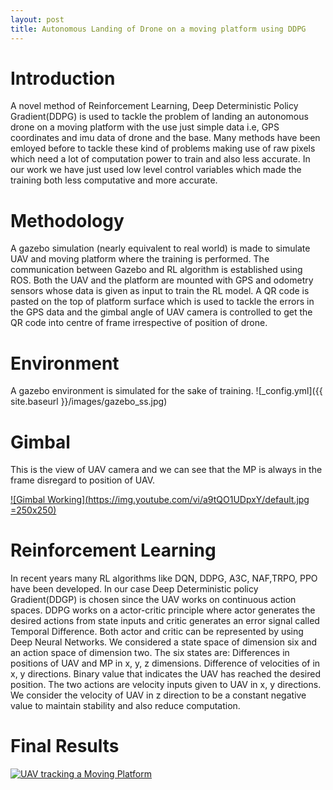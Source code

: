 ```yaml
---
layout: post
title: Autonomous Landing of Drone on a moving platform using DDPG
---
```


# Introduction #
A novel method of Reinforcement Learning, Deep Deterministic Policy Gradient(DDPG) is used to tackle the problem of landing an autonomous drone on a moving platform with the use just simple data i.e, GPS coordinates and imu data of drone and the base. Many methods have been emloyed before to tackle these kind of problems making use of raw pixels which need a lot of computation power to train and also less accurate. In our work we have just used low level control variables which made the training both less computative and more accurate.    

# Methodology #
A gazebo simulation (nearly equivalent to real world) is made to simulate UAV and moving platform where the training is performed. The communication between Gazebo and RL algorithm is established using ROS. Both the UAV and the platform are mounted with GPS and odometry sensors whose data is given as input to train the RL model. A QR code is pasted on the top of platform surface which is used to tackle the errors in the GPS data and the gimbal angle of UAV camera is controlled to get the QR code into centre of frame irrespective of position of drone.
# Environment #
A gazebo environment is simulated for the sake of training.
![_config.yml]({{ site.baseurl }}/images/gazebo_ss.jpg)

# Gimbal #
This is the view of UAV camera and we can see that the MP is always in the frame disregard to position of UAV. 

[![Gimbal Working](https://img.youtube.com/vi/a9tQO1UDpxY/default.jpg =250x250)](https://www.youtube.com/watch?v=a9tQO1UDpxY)

# Reinforcement Learning #
In recent years many RL algorithms like DQN, DDPG, A3C, NAF,TRPO, PPO have been developed. In our case Deep Deterministic policy Gradient(DDGP) is chosen since the UAV works on continuous action spaces. DDPG works on a actor-critic principle where actor generates the desired actions from state inputs and critic generates an error signal called Temporal Difference. Both actor and critic can be represented by using Deep Neural Networks. We considered a state space of dimension six and an action space of dimension two.
The six states are:
    Differences in positions of UAV and MP in x, y, z dimensions.
    Difference of velocities of in x, y directions.
    Binary value that indicates the UAV has reached the desired position.
The two actions are velocity inputs given to UAV in x, y directions. We consider the velocity of UAV in z direction to be a constant negative value to maintain stability and also reduce computation.

# Final Results #

[![UAV tracking a Moving Platform](https://img.youtube.com/vi/-eJLhzJz_qk/default.jpg)](https://youtu.be/-eJLhzJz_qk)
